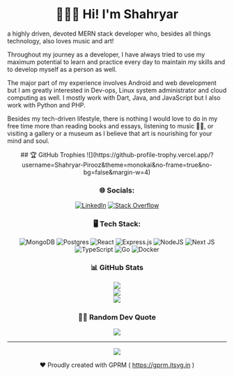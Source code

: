 <h1 align="center"> 🧑🏻‍💻 Hi! I'm Shahryar </h1>
a highly driven, devoted MERN stack developer who, besides all things technology, also loves music and art!

Throughout my journey as a developer, I have always tried to use my maximum potential to learn and practice every day to maintain my skills and to develop myself as a person as well.

The major part of my experience involves Android and web development but I am greatly interested in Dev-ops, Linux system administrator and cloud computing as well.
I mostly work with Dart, Java, and JavaScript but I also work with Python and PHP.

Besides my tech-driven lifestyle, there is nothing I would love to do in my free time more than reading books and essays, listening to music 🤘🏻, or visiting a gallery or a museum as I believe that art is nourishing for your mind and soul.

<div align="center">
## 🏆 GitHub Trophies
![](https://github-profile-trophy.vercel.app/?username=Shahryar-Pirooz&theme=monokai&no-frame=true&no-bg=false&margin-w=4)

### 🌐 Socials:

[![LinkedIn](https://img.shields.io/badge/LinkedIn-%230077B5.svg?logo=linkedin&logoColor=white)](https://www.linkedin.com/in/shahryar-pirooz-6279381a5) [![Stack Overflow](https://img.shields.io/badge/-Stackoverflow-FE7A16?logo=stack-overflow&logoColor=white)](https://stackoverflow.com/users/8499069/shahryar-pirooz)

### 🖥️ Tech Stack:
![MongoDB](https://img.shields.io/badge/MongoDB-%234ea94b.svg?style=for-the-badge&logo=mongodb&logoColor=white) ![Postgres](https://img.shields.io/badge/postgres-%23316192.svg?style=for-the-badge&logo=postgresql&logoColor=white) ![React](https://img.shields.io/badge/react-%2320232a.svg?style=for-the-badge&logo=react&logoColor=%2361DAFB) ![Express.js](https://img.shields.io/badge/express.js-%23404d59.svg?style=for-the-badge&logo=express&logoColor=%2361DAFB) ![NodeJS](https://img.shields.io/badge/node.js-6DA55F?style=for-the-badge&logo=node.js&logoColor=white) ![Next JS](https://img.shields.io/badge/Next-black?style=for-the-badge&logo=next.js&logoColor=white) ![TypeScript](https://img.shields.io/badge/typescript-%23007ACC.svg?style=for-the-badge&logo=typescript&logoColor=white) ![Go](https://img.shields.io/badge/go-%2300ADD8.svg?style=for-the-badge&logo=go&logoColor=white) ![Docker](https://img.shields.io/badge/docker-%230db7ed.svg?style=for-the-badge&logo=docker&logoColor=white)

### 📊 GitHub Stats

![](https://github-readme-stats.vercel.app/api?username=Shahryar-Pirooz&theme=dark&hide_border=false&include_all_commits=false&count_private=false)<br/>
![](https://github-readme-streak-stats.herokuapp.com/?user=Shahryar-Pirooz&theme=dark&hide_border=false)<br/>
![](https://github-readme-stats.vercel.app/api/top-langs/?username=Shahryar-Pirooz&theme=dark&hide_border=false&include_all_commits=false&count_private=false&layout=compact)

### ✍🏻 Random Dev Quote

![](https://quotes-github-readme.vercel.app/api?type=vetical&theme=dark)

<!-- ### 😂 Random Dev Meme
<img src="https://rm.up.railway.app/" width="512px"/> -->
---

[![](https://visitcount.itsvg.in/api?id=Shahryar-Pirooz&icon=2&color=9)](https://visitcount.itsvg.in)

❤️ Proudly created with GPRM ( https://gprm.itsvg.in ) </div>
